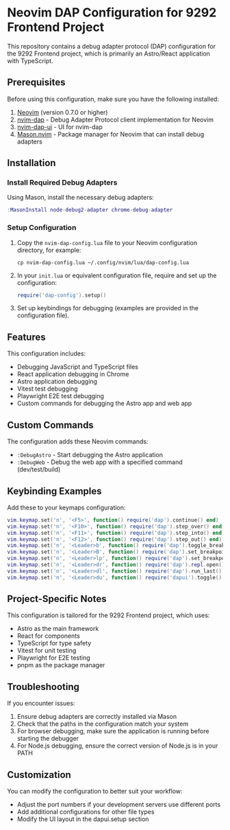 # Neovim DAP Configuration for 9292 Frontend Project

This repository contains a debug adapter protocol (DAP) configuration for the 9292 Frontend project, which is primarily an Astro/React application with TypeScript.

## Prerequisites

Before using this configuration, make sure you have the following installed:

1. [Neovim](https://neovim.io/) (version 0.7.0 or higher)
2. [nvim-dap](https://github.com/mfussenegger/nvim-dap) - Debug Adapter Protocol client implementation for Neovim
3. [nvim-dap-ui](https://github.com/rcarriga/nvim-dap-ui) - UI for nvim-dap
4. [Mason.nvim](https://github.com/williamboman/mason.nvim) - Package manager for Neovim that can install debug adapters

## Installation

### Install Required Debug Adapters

Using Mason, install the necessary debug adapters:

```lua
:MasonInstall node-debug2-adapter chrome-debug-adapter
```

### Setup Configuration

1. Copy the `nvim-dap-config.lua` file to your Neovim configuration directory, for example:

   ```
   cp nvim-dap-config.lua ~/.config/nvim/lua/dap-config.lua
   ```

2. In your `init.lua` or equivalent configuration file, require and set up the configuration:

   ```lua
   require('dap-config').setup()
   ```

3. Set up keybindings for debugging (examples are provided in the configuration file).

## Features

This configuration includes:

- Debugging JavaScript and TypeScript files
- React application debugging in Chrome
- Astro application debugging
- Vitest test debugging
- Playwright E2E test debugging
- Custom commands for debugging the Astro app and web app

## Custom Commands

The configuration adds these Neovim commands:

- `:DebugAstro` - Start debugging the Astro application
- `:DebugWeb` - Debug the web app with a specified command (dev/test/build)

## Keybinding Examples

Add these to your keymaps configuration:

```lua
vim.keymap.set('n', '<F5>', function() require('dap').continue() end)
vim.keymap.set('n', '<F10>', function() require('dap').step_over() end)
vim.keymap.set('n', '<F11>', function() require('dap').step_into() end)
vim.keymap.set('n', '<F12>', function() require('dap').step_out() end)
vim.keymap.set('n', '<Leader>b', function() require('dap').toggle_breakpoint() end)
vim.keymap.set('n', '<Leader>B', function() require('dap').set_breakpoint(vim.fn.input('Breakpoint condition: ')) end)
vim.keymap.set('n', '<Leader>lp', function() require('dap').set_breakpoint(nil, nil, vim.fn.input('Log point message: ')) end)
vim.keymap.set('n', '<Leader>dr', function() require('dap').repl.open() end)
vim.keymap.set('n', '<Leader>dl', function() require('dap').run_last() end)
vim.keymap.set('n', '<Leader>du', function() require('dapui').toggle() end)
```

## Project-Specific Notes

This configuration is tailored for the 9292 Frontend project, which uses:

- Astro as the main framework
- React for components
- TypeScript for type safety
- Vitest for unit testing
- Playwright for E2E testing
- pnpm as the package manager

## Troubleshooting

If you encounter issues:

1. Ensure debug adapters are correctly installed via Mason
2. Check that the paths in the configuration match your system
3. For browser debugging, make sure the application is running before starting the debugger
4. For Node.js debugging, ensure the correct version of Node.js is in your PATH

## Customization

You can modify the configuration to better suit your workflow:

- Adjust the port numbers if your development servers use different ports
- Add additional configurations for other file types
- Modify the UI layout in the dapui.setup section
